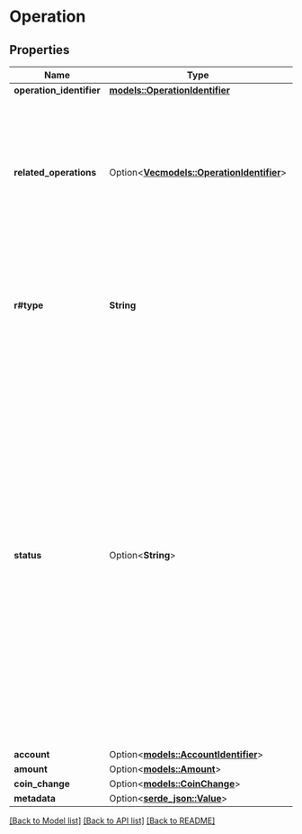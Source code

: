 # Operation

## Properties

Name | Type | Description | Notes
------------ | ------------- | ------------- | -------------
**operation_identifier** | [**models::OperationIdentifier**](OperationIdentifier.md) |  | 
**related_operations** | Option<[**Vec<models::OperationIdentifier>**](OperationIdentifier.md)> | Restrict referenced related_operations to identifier indices < the current operation_identifier.index. This ensures there exists a clear DAG-structure of relations.  Since operations are one-sided, one could imagine relating operations in a single transfer or linking operations in a call tree.  | [optional]
**r#type** | **String** | Type is the network-specific type of the operation. Ensure that any type that can be returned here is also specified in the NetworkOptionsResponse. This can be very useful to downstream consumers that parse all block data.  | 
**status** | Option<**String**> | Status is the network-specific status of the operation. Status is not defined on the transaction object because blockchains with smart contracts may have transactions that partially apply (some operations are successful and some are not). Blockchains with atomic transactions (all operations succeed or all operations fail) will have the same status for each operation.  On-chain operations (operations retrieved in the `/block` and `/block/transaction` endpoints) MUST have a populated status field (anything on-chain must have succeeded or failed). However, operations provided during transaction construction (often times called \"intent\" in the documentation) MUST NOT have a populated status field (operations yet to be included on-chain have not yet succeeded or failed).  | [optional]
**account** | Option<[**models::AccountIdentifier**](AccountIdentifier.md)> |  | [optional]
**amount** | Option<[**models::Amount**](Amount.md)> |  | [optional]
**coin_change** | Option<[**models::CoinChange**](CoinChange.md)> |  | [optional]
**metadata** | Option<[**serde_json::Value**](.md)> |  | [optional]

[[Back to Model list]](../README.md#documentation-for-models) [[Back to API list]](../README.md#documentation-for-api-endpoints) [[Back to README]](../README.md)


